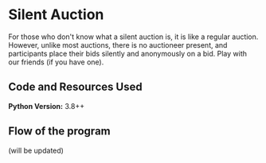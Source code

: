 # Silent Auction
For those who don't know what a silent auction is, it is like a regular auction. However, unlike most auctions, there is no auctioneer present, and participants place their bids silently and anonymously on a bid. Play with our friends (if you have one). 

## Code and Resources Used 
**Python Version:** 3.8++

## Flow of the program
(will be updated)

